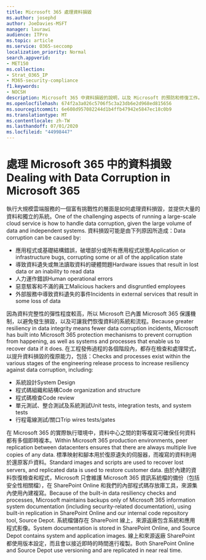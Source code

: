 ```yaml
---
title: Microsoft 365 處理資料損毀
ms.author: josephd
author: JoeDavies-MSFT
manager: laurawi
audience: ITPro
ms.topic: article
ms.service: O365-seccomp
localization_priority: Normal
search.appverid:
- MET150
ms.collection:
- Strat_O365_IP
- M365-security-compliance
f1.keywords:
- NOCSH
description: Microsoft 365 中資料損毀的說明，以及 Microsoft 的預防和修復工作。
ms.openlocfilehash: 674f2a3a026c5706f5c3a23db6e2d968ed815656
ms.sourcegitcommit: 6e608d957082244d1b4ffb47942e5847ec18c0b9
ms.translationtype: MT
ms.contentlocale: zh-TW
ms.lasthandoff: 07/01/2020
ms.locfileid: "44998447"
---
```

# <a name="dealing-with-data-corruption-in-microsoft-365"></a><span data-ttu-id="8544b-103">處理 Microsoft 365 中的資料損毀</span><span class="sxs-lookup"><span data-stu-id="8544b-103">Dealing with Data Corruption in Microsoft 365</span></span>

<span data-ttu-id="8544b-104">執行大規模雲端服務的一個富有挑戰性的層面是如何處理資料損毀，並提供大量的資料和獨立的系統。</span><span class="sxs-lookup"><span data-stu-id="8544b-104">One of the challenging aspects of running a large-scale cloud service is how to handle data corruption, given the large volume of data and independent systems.</span></span> <span data-ttu-id="8544b-105">資料損毀可能是由下列原因所造成：</span><span class="sxs-lookup"><span data-stu-id="8544b-105">Data corruption can be caused by:</span></span>

- <span data-ttu-id="8544b-106">應用程式或基礎結構錯誤，破壞部分或所有應用程式狀態</span><span class="sxs-lookup"><span data-stu-id="8544b-106">Application or infrastructure bugs, corrupting some or all of the application state</span></span>
- <span data-ttu-id="8544b-107">導致資料遺失或無法讀取資料的硬體問題</span><span class="sxs-lookup"><span data-stu-id="8544b-107">Hardware issues that result in lost data or an inability to read data</span></span>
- <span data-ttu-id="8544b-108">人力運作錯誤</span><span class="sxs-lookup"><span data-stu-id="8544b-108">Human operational errors</span></span>
- <span data-ttu-id="8544b-109">惡意駭客和不滿的員工</span><span class="sxs-lookup"><span data-stu-id="8544b-109">Malicious hackers and disgruntled employees</span></span>
- <span data-ttu-id="8544b-110">外部服務中導致資料遺失的事件</span><span class="sxs-lookup"><span data-stu-id="8544b-110">Incidents in external services that result in some loss of data</span></span>

<span data-ttu-id="8544b-111">因為資料完整性的彈性程度較高，所以 Microsoft 已內置 Microsoft 365 保護機制，以避免發生損毀，以及可讓我們恢復資料的系統和流程。</span><span class="sxs-lookup"><span data-stu-id="8544b-111">Because greater resiliency in data integrity means fewer data corruption incidents, Microsoft has built into Microsoft 365 protection mechanisms to prevent corruption from happening, as well as systems and processes that enable us to recover data if it does.</span></span> <span data-ttu-id="8544b-112">在工程發佈過程的各個階段內，都存在檢查和處理常式，以提升資料損毀的復原能力，包括：</span><span class="sxs-lookup"><span data-stu-id="8544b-112">Checks and processes exist within the various stages of the engineering release process to increase resiliency against data corruption, including:</span></span>

- <span data-ttu-id="8544b-113">系統設計</span><span class="sxs-lookup"><span data-stu-id="8544b-113">System Design</span></span>
- <span data-ttu-id="8544b-114">程式碼組織和結構</span><span class="sxs-lookup"><span data-stu-id="8544b-114">Code organization and structure</span></span>
- <span data-ttu-id="8544b-115">程式碼檢查</span><span class="sxs-lookup"><span data-stu-id="8544b-115">Code review</span></span>
- <span data-ttu-id="8544b-116">單元測試、整合測試及系統測試</span><span class="sxs-lookup"><span data-stu-id="8544b-116">Unit tests, integration tests, and system tests</span></span>
- <span data-ttu-id="8544b-117">行程電線測試/關口</span><span class="sxs-lookup"><span data-stu-id="8544b-117">Trip wires tests/gates</span></span>

<span data-ttu-id="8544b-118">在 Microsoft 365 的實際執行環境中，資料中心之間的對等複寫可確保任何資料都有多個即時複本。</span><span class="sxs-lookup"><span data-stu-id="8544b-118">Within Microsoft 365 production environments, peer replication between datacenters ensures that there are always multiple live copies of any data.</span></span> <span data-ttu-id="8544b-119">標準映射和腳本用於復原遺失的伺服器，而複寫的資料則用於還原客戶資料。</span><span class="sxs-lookup"><span data-stu-id="8544b-119">Standard images and scripts are used to recover lost servers, and replicated data is used to restore customer data.</span></span> <span data-ttu-id="8544b-120">由於內建的資料恢復檢查和程式，Microsoft 只會維護 Microsoft 365 資訊系統檔的備份（包括安全性相關檔），在 SharePoint Online 和我們的內部程式碼存放庫工具，來源集內使用內建複寫。</span><span class="sxs-lookup"><span data-stu-id="8544b-120">Because of the built-in data resiliency checks and processes, Microsoft maintains backups only of Microsoft 365 information system documentation (including security-related documentation), using built-in replication in SharePoint Online and our internal code repository tool, Source Depot.</span></span> <span data-ttu-id="8544b-121">系統檔儲存在 SharePoint 線上，來源返廠包含系統和應用程式影像。</span><span class="sxs-lookup"><span data-stu-id="8544b-121">System documentation is stored in SharePoint Online, and Source Depot contains system and application images.</span></span> <span data-ttu-id="8544b-122">線上和來源返廠 SharePoint 都使用版本設定，而且會以接近即時的時間進行複製。</span><span class="sxs-lookup"><span data-stu-id="8544b-122">Both SharePoint Online and Source Depot use versioning and are replicated in near real time.</span></span>
